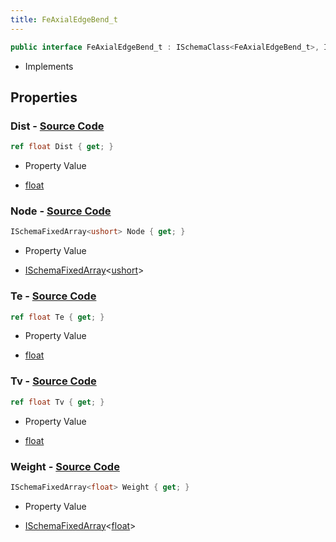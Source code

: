 ```yaml
---
title: FeAxialEdgeBend_t
---
```


```csharp
public interface FeAxialEdgeBend_t : ISchemaClass<FeAxialEdgeBend_t>, ISchemaField, ISchemaClass, INativeHandle
```

- Implements

## Properties

### **Dist** - [Source Code](https://github.com/swiftly-solution/swiftlys2/blob/main/managed/src/SwiftlyS2.Generated/Schemas/Interfaces/FeAxialEdgeBend_t.cs#L20)

```csharp
ref float Dist { get; }
```

- Property Value

- [float](https://learn.microsoft.com/dotnet/api/system.single)

### **Node** - [Source Code](https://github.com/swiftly-solution/swiftlys2/blob/main/managed/src/SwiftlyS2.Generated/Schemas/Interfaces/FeAxialEdgeBend_t.cs#L24)

```csharp
ISchemaFixedArray<ushort> Node { get; }
```

- Property Value

- [ISchemaFixedArray](/docs/api/shared/schemas/ischemafixedarray-1)<[ushort](https://learn.microsoft.com/dotnet/api/system.uint16)>

### **Te** - [Source Code](https://github.com/swiftly-solution/swiftlys2/blob/main/managed/src/SwiftlyS2.Generated/Schemas/Interfaces/FeAxialEdgeBend_t.cs#L16)

```csharp
ref float Te { get; }
```

- Property Value

- [float](https://learn.microsoft.com/dotnet/api/system.single)

### **Tv** - [Source Code](https://github.com/swiftly-solution/swiftlys2/blob/main/managed/src/SwiftlyS2.Generated/Schemas/Interfaces/FeAxialEdgeBend_t.cs#L18)

```csharp
ref float Tv { get; }
```

- Property Value

- [float](https://learn.microsoft.com/dotnet/api/system.single)

### **Weight** - [Source Code](https://github.com/swiftly-solution/swiftlys2/blob/main/managed/src/SwiftlyS2.Generated/Schemas/Interfaces/FeAxialEdgeBend_t.cs#L22)

```csharp
ISchemaFixedArray<float> Weight { get; }
```

- Property Value

- [ISchemaFixedArray](/docs/api/shared/schemas/ischemafixedarray-1)<[float](https://learn.microsoft.com/dotnet/api/system.single)>

